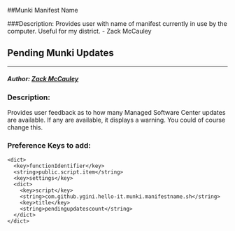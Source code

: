 ##Munki Manifest Name

###Description:
Provides user with name of manifest currently in use by the computer. Useful for my district. - Zack McCauley

## Pending Munki Updates
---
##### Author: [Zack McCauley](https://www.github.com/WardsParadox)

### Description:
Provides user feedback as to how many Managed Software Center updates are available. If any are available, it displays a warning. You could of course change this.

### Preference Keys to add:
    <dict>
      <key>functionIdentifier</key>
      <string>public.script.item</string>
      <key>settings</key>
      <dict>
        <key>script</key>
        <string>com.github.ygini.hello-it.munki.manifestname.sh</string>
        <key>title</key>
        <string>pendingupdatescount</string>
      </dict>
    </dict>
